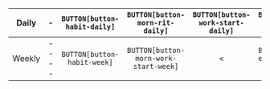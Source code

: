 | Daily  | -    | `BUTTON[button-habit-daily]` |    `BUTTON[button-morn-rit-daily]`    | `BUTTON[button-work-start-daily]` |  `BUTTON[button-work-shut-daily]`   | `BUTTON[button-eve-rit-daily]` |
| ------ | ---- |:--------------------:|:-----------------------------:|:-------------------------:|:---------------------------:|:----------------------:|
| Weekly | ---- | `BUTTON[button-habit-week]`  | `BUTTON[button-morn-work-start-week]` |             <             | `BUTTON[button-eve-work-shut-week]` |           <            |